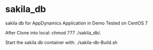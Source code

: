 # sakila_db
sakila db for AppDynamics Application in Demo
Tested on CentOS 7

After Clone into local:
chmod 777 ./sakila_db/*.*

Start the sakila db container with:
./sakila-db-Build.sh
